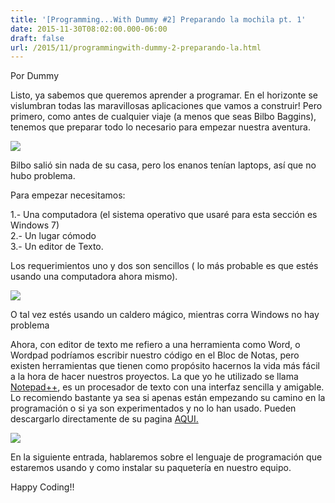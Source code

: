 ```yaml
---
title: '[Programming...With Dummy #2] Preparando la mochila pt. 1'
date: 2015-11-30T08:02:00.000-06:00
draft: false
url: /2015/11/programmingwith-dummy-2-preparando-la.html
---
```


Por Dummy  
  
Listo, ya sabemos que queremos aprender a programar. En el horizonte se vislumbran todas las maravillosas aplicaciones que vamos a construir! Pero primero, como antes de cualquier viaje (a menos que seas Bilbo Baggins), tenemos que preparar todo lo necesario para empezar nuestra aventura.  
  
  

[![](http://4.bp.blogspot.com/-RZrST1RoLtg/VltV1pN3t5I/AAAAAAAAHw8/HbGI-pQ8hmc/s320/bilbo.jpg)](http://4.bp.blogspot.com/-RZrST1RoLtg/VltV1pN3t5I/AAAAAAAAHw8/HbGI-pQ8hmc/s1600/bilbo.jpg)

  

Bilbo salió sin nada de su casa, pero los enanos tenían laptops, así que no hubo problema.

  
Para empezar necesitamos:  
  
1.- Una computadora (el sistema operativo que usaré para esta sección es Windows 7)  
2.- Un lugar cómodo  
3.- Un editor de Texto.  
  
Los requerimientos uno y dos son sencillos ( lo más probable es que estés usando una computadora ahora mismo).  
  
  

[![](http://2.bp.blogspot.com/-sQqVitx3E7I/VlZLiNpbSAI/AAAAAAAAHws/xg7uAb7-uSY/s320/caldero.JPG)](http://2.bp.blogspot.com/-sQqVitx3E7I/VlZLiNpbSAI/AAAAAAAAHws/xg7uAb7-uSY/s1600/caldero.JPG)

  
  

O tal vez estés usando un caldero mágico, mientras corra Windows no hay problema

  

Ahora, con editor de texto me refiero a una herramienta como Word, o Wordpad podríamos escribir nuestro código en el Bloc de Notas, pero existen herramientas que tienen como propósito hacernos la vida más fácil a la hora de hacer nuestros proyectos. La que yo he utilizado se llama [Notepad++](https://notepad-plus-plus.org/), es un procesador de texto con una interfaz sencilla y amigable. Lo recomiendo bastante ya sea si apenas están empezando su camino en la programación o si ya son experimentados y no lo han usado. Pueden descargarlo directamente de su pagina [AQUI.](https://notepad-plus-plus.org/download/v6.8.7.html)  
  

[![](http://2.bp.blogspot.com/-kN6JgGwGz5E/VltXhsFBqWI/AAAAAAAAHxI/XEubPMTJG1I/s320/notepad_plus_plus_medium.jpg)](https://notepad-plus-plus.org/download/v6.8.7.html)

  
En la siguiente entrada, hablaremos sobre el lenguaje de programación que estaremos usando y como instalar su paquetería en nuestro equipo.  
  
Happy Coding!!